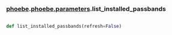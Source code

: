 ### [phoebe](phoebe.md).[phoebe.parameters](phoebe.parameters.md).list_installed_passbands

```py

def list_installed_passbands(refresh=False)

```


